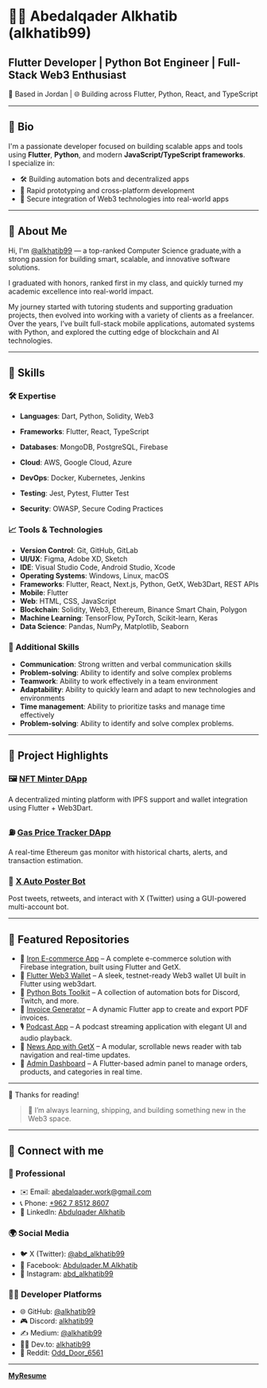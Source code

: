 # 👨‍💻 Abedalqader Alkhatib (alkhatib99)

**Flutter Developer | Python Bot Engineer | Full-Stack Web3 Enthusiast**
---
📍 Based in Jordan | 🌐 Building across Flutter, Python, React, and TypeScript

--- 


## 🧠 Bio

I'm a passionate developer focused on building scalable apps and tools using **Flutter**, **Python**, and modern **JavaScript/TypeScript frameworks**.  
I specialize in:
- 🛠 Building automation bots and decentralized apps  
- 🧪 Rapid prototyping and cross-platform development  
- 🔐 Secure integration of Web3 technologies into real-world apps

---

## 🚀 About Me

Hi, I'm [@alkhatib99](https://github.com/alkhatib99) — a top-ranked Computer Science graduate,with a strong passion for building smart, scalable, and innovative software solutions.

I graduated with honors, ranked first in my class, and quickly turned my academic excellence into real-world impact.

 My journey started with tutoring students and supporting graduation projects, then evolved into working with a variety of clients as a freelancer. Over the years, I’ve built full-stack mobile applications, automated systems with Python, and explored the cutting edge of blockchain and AI technologies.

---

## 🧰 Skills

### 🛠️ Expertise

- **Languages**: Dart, Python, Solidity, Web3

- **Frameworks**: Flutter, React, TypeScript

- **Databases**: MongoDB, PostgreSQL, Firebase

- **Cloud**: AWS, Google Cloud, Azure

- **DevOps**: Docker, Kubernetes, Jenkins
- **Testing**: Jest, Pytest, Flutter Test
- **Security**: OWASP, Secure Coding Practices

### 📈 Tools & Technologies
  - **Version Control**: Git, GitHub, GitLab
  - **UI/UX**: Figma, Adobe XD, Sketch
  - **IDE**: Visual Studio Code, Android Studio, Xcode
  - **Operating Systems**: Windows, Linux, macOS
  - **Frameworks**: Flutter, React, Next.js, Python, GetX, Web3Dart, REST APIs
  - **Mobile**: Flutter
  - **Web**: HTML, CSS, JavaScript
  - **Blockchain**: Solidity, Web3, Ethereum, Binance Smart Chain, Polygon
  - **Machine Learning**: TensorFlow, PyTorch, Scikit-learn, Keras
  - **Data Science**: Pandas, NumPy, Matplotlib, Seaborn

### 🎯 Additional Skills

- **Communication**: Strong written and verbal communication skills
- **Problem-solving**: Ability to identify and solve complex problems
- **Teamwork**: Ability to work effectively in a team environment
- **Adaptability**: Ability to quickly learn and adapt to new technologies and environments
- **Time management**: Ability to prioritize tasks and manage time effectively
- **Problem-solving**: Ability to identify and solve complex problems.
  
---

## 🌟 Project Highlights

### 🖼️ [NFT Minter DApp](https://github.com/alkhatib99/nft-minter)
A decentralized minting platform with IPFS support and wallet integration using Flutter + Web3Dart.

### ⛽ [Gas Price Tracker DApp](https://github.com/alkhatib99/gas-price-tracker)
A real-time Ethereum gas monitor with historical charts, alerts, and transaction estimation.

### 🤖 [X Auto Poster Bot](https://github.com/alkhatib99/x_auto_post)
Post tweets, retweets, and interact with X (Twitter) using a GUI-powered multi-account bot.

---


## 📂 Featured Repositories

* 🔧 [Iron E-commerce App](https://github.com/alkhatib99/iron-ecommerce-app) – A complete e-commerce solution with Firebase integration, built using Flutter and GetX.
* 📱 [Flutter Web3 Wallet](https://github.com/alkhatib99/flutter-web3-wallet) – A sleek, testnet-ready Web3 wallet UI built in Flutter using web3dart.
* 🤖 [Python Bots Toolkit](https://github.com/alkhatib99/python-bots) – A collection of automation bots for Discord, Twitch, and more.
* 🧾 [Invoice Generator](https://github.com/alkhatib99/invoice-generator) – A dynamic Flutter app to create and export PDF invoices.
* 🎙️ [Podcast App](https://github.com/alkhatib99/flutter-podcast-app) – A podcast streaming application with elegant UI and audio playback.
* 📰 [News App with GetX](https://github.com/alkhatib99/flutter-news-app) – A modular, scrollable news reader with tab navigation and real-time updates.
* 🛒 [Admin Dashboard](https://github.com/alkhatib99/flutter-admin-dashboard) – A Flutter-based admin panel to manage orders, products, and categories in real time.

---

👋 Thanks for reading!

> 🔁 I’m always learning, shipping, and building something new in the Web3 space.

---


## 🔗 Connect with me

### 💼 Professional

* ✉️ Email: [abedalqader.work@gmail.com](mailto:abedalqader.work@gmail.com)
* 📞 Phone: [+962 7 8512 8607](tel:+962785128607)
* 👔 LinkedIn: [Abdulqader Alkhatib](https://linkedin.com/in/abdulqader-alkhatib)

### 🌍 Social Media

* 🐦 X (Twitter): [@abd_alkhatib99](https://x.com/abd_alkhatib99)
* 📘 Facebook: [Abdulqader.M.Alkhatib](https://facebook.com/Abdulqader.M.Alkhatib)
* 📸 Instagram: [abd_alkhatib99](https://instagram.com/abd_alkhatib99)

### 👨‍💻 Developer Platforms

* 🌐 GitHub: [@alkhatib99](https://github.com/alkhatib99)
* 🎮 Discord: [alkhatib99](https://discord.com/users/alkhatib99#0001)
* ✍️ Medium: [@alkhatib99](https://medium.com/@alkhatib99)
* 👨‍💻 Dev.to: [alkhatib99](https://dev.to/alkhatib99)
* 👾 Reddit: [Odd_Door_6561](https://reddit.com/user/Odd_Door_6561)


---

[**MyResume** ](./Abedalqader_Cv%20(1).pdf)
